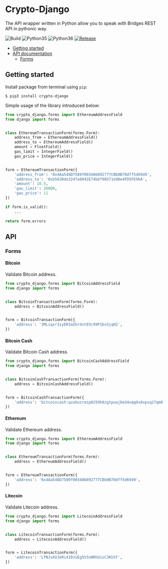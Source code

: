 # Crypto-Django

The API wrapper written in Python allow you to speak with Bridges REST API in pythonic way.

![Build](https://api.travis-ci.com/essentiaone/crypto-django.svg?branch=developp)
![Python35](https://img.shields.io/badge/Python-3.5-brightgreen.svg)
![Python36](https://img.shields.io/badge/Python-3.6-brightgreen.svg)
[![Release](https://img.shields.io/github/release/essentiaone/crypto-django.svg)](https://github.com/essentiaone/crypto-django/releases)

  * [Getting started](#getting-started)
  * [API documentation](#api)
    * [Forms](#forms)

## Getting started

Install package from terminal using `pip`:

```
$ pip3 install crypto-django
```

Simple usage of the library introduced below:

```python
from crypto_django.forms import EthereumAddressField
from django import forms


class EthereumTransactionForm(forms.Form):
    address_from = EthereumAddressField()
    address_to = EthereumAddressField()
    amount = FloatField()
    gas_limit = IntegerField()
    gas_price = IntegerField()


form = EthereumTransactionForm({
    'address_from': '0x4Aa548D7589f003486892777CBb0B70dff5d6949',
    'address_to': '0xb563Dde324fa9842E74bbf98571e9De4FD5FE9bA',
    'amount': 10.5,
    'gas_limit': 26000,
    'gas_price': 11
})

if form.is_valid():
    ...
    
return form.errors
```

## API

### Forms

#### Bitcoin

Validate Bitcoin address.

```python
from crypto_django.forms import BitcoinAddressField
from django import forms


class BitcoinTransactionForm(forms.Form):
    address = BitcoinAddressField()


form = BitcoinTransactionForm({
    'address': '3MLiqxr3iyER1mZkrdvt83c99P1bsGjqH2',
})
```

#### Bitcoin Cash

Validate Bitcoin Cash address.

```python
from crypto_django.forms import BitcoinCashAddressField
from django import forms


class BitcoinCashTransactionForm(forms.Form):
    address = BitcoinCashAddressField()


form = BitcoinCashTransactionForm({
    'address': 'bitcoincash:qzahuzrezp0259h8zgtpuajkm34xqq9s8vpsq27qm0',
})
```

#### Ethereum

Validate Ethereum address.

```python
from crypto_django.forms import EthereumAddressField
from django import forms


class EthereumTransactionForm(forms.Form):
    address = EthereumAddressField()


form = EthereumTransactionForm({
    'address': '0x4Aa548D7589f003486892777CBb0B70dff5d6949',
})
```

#### Litecoin

Validate Litecoin address.

```python
from crypto_django.forms import LitecoinAddressField
from django import forms


class LitecoinTransactionForm(forms.Form):
    address = LitecoinAddressField()


form = LitecoinTransactionForm({
    'address': 'LTNJvXUJeRi41DJuEg5V3zWRhUisC3KUtF',
})
```